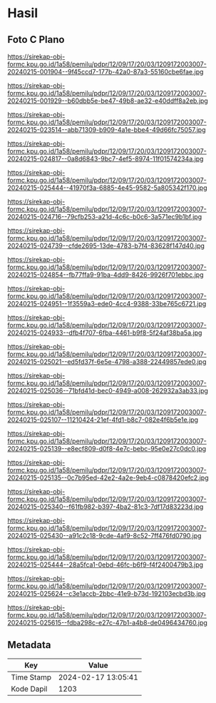 # Hasil

## Foto C Plano

https://sirekap-obj-formc.kpu.go.id/1a58/pemilu/pdpr/12/09/17/20/03/1209172003007-20240215-001904--9f45ccd7-177b-42a0-87a3-55160cbe6fae.jpg

https://sirekap-obj-formc.kpu.go.id/1a58/pemilu/pdpr/12/09/17/20/03/1209172003007-20240215-001929--b60dbb5e-be47-49b8-ae32-e40ddff8a2eb.jpg

https://sirekap-obj-formc.kpu.go.id/1a58/pemilu/pdpr/12/09/17/20/03/1209172003007-20240215-023514--abb71309-b909-4a1e-bbe4-49d66fc75057.jpg

https://sirekap-obj-formc.kpu.go.id/1a58/pemilu/pdpr/12/09/17/20/03/1209172003007-20240215-024817--0a8d6843-9bc7-4ef5-8974-11f01574234a.jpg

https://sirekap-obj-formc.kpu.go.id/1a58/pemilu/pdpr/12/09/17/20/03/1209172003007-20240215-025444--41970f3a-6885-4e45-9582-5a805342f170.jpg

https://sirekap-obj-formc.kpu.go.id/1a58/pemilu/pdpr/12/09/17/20/03/1209172003007-20240215-024716--79cfb253-a21d-4c6c-b0c6-3a571ec9b1bf.jpg

https://sirekap-obj-formc.kpu.go.id/1a58/pemilu/pdpr/12/09/17/20/03/1209172003007-20240215-024739--cfde2695-13de-4783-b7f4-83628f147d40.jpg

https://sirekap-obj-formc.kpu.go.id/1a58/pemilu/pdpr/12/09/17/20/03/1209172003007-20240215-024854--fb77ffa9-91ba-4dd9-8426-9926f701ebbc.jpg

https://sirekap-obj-formc.kpu.go.id/1a58/pemilu/pdpr/12/09/17/20/03/1209172003007-20240215-024951--1f3559a3-ede0-4cc4-9388-33be765c6721.jpg

https://sirekap-obj-formc.kpu.go.id/1a58/pemilu/pdpr/12/09/17/20/03/1209172003007-20240215-024933--dfb4f707-6fba-4461-b9f8-5f24af38ba5a.jpg

https://sirekap-obj-formc.kpu.go.id/1a58/pemilu/pdpr/12/09/17/20/03/1209172003007-20240215-025021--ed5fd37f-6e5e-4798-a388-22449857ede0.jpg

https://sirekap-obj-formc.kpu.go.id/1a58/pemilu/pdpr/12/09/17/20/03/1209172003007-20240215-025036--71bfd41d-bec0-4949-a008-262932a3ab33.jpg

https://sirekap-obj-formc.kpu.go.id/1a58/pemilu/pdpr/12/09/17/20/03/1209172003007-20240215-025107--11210424-21ef-4fd1-b8c7-082e4f6b5e1e.jpg

https://sirekap-obj-formc.kpu.go.id/1a58/pemilu/pdpr/12/09/17/20/03/1209172003007-20240215-025139--e8ecf809-d0f8-4e7c-bebc-95e0e27c0dc0.jpg

https://sirekap-obj-formc.kpu.go.id/1a58/pemilu/pdpr/12/09/17/20/03/1209172003007-20240215-025135--0c7b95ed-42e2-4a2e-9eb4-c0878420efc2.jpg

https://sirekap-obj-formc.kpu.go.id/1a58/pemilu/pdpr/12/09/17/20/03/1209172003007-20240215-025340--f61fb982-b397-4ba2-81c3-7df17d83223d.jpg

https://sirekap-obj-formc.kpu.go.id/1a58/pemilu/pdpr/12/09/17/20/03/1209172003007-20240215-025430--a91c2c18-9cde-4af9-8c52-7ff476fd0790.jpg

https://sirekap-obj-formc.kpu.go.id/1a58/pemilu/pdpr/12/09/17/20/03/1209172003007-20240215-025444--28a5fca1-0ebd-46fc-b6f9-f4f2400479b3.jpg

https://sirekap-obj-formc.kpu.go.id/1a58/pemilu/pdpr/12/09/17/20/03/1209172003007-20240215-025624--c3e1accb-2bbc-41e9-b73d-192103ecbd3b.jpg

https://sirekap-obj-formc.kpu.go.id/1a58/pemilu/pdpr/12/09/17/20/03/1209172003007-20240215-025615--fdba298c-e27c-47b1-a4b8-de0496434760.jpg


## Metadata

| Key        | Value               |
| ---------- | ------------------- |
| Time Stamp | 2024-02-17 13:05:41 |
| Kode Dapil | 1203                |



